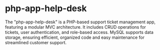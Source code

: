 # php-app-help-desk

The "php-app-help-desk" is a PHP-based support ticket management app, featuring a modular MVC architecture. It includes CRUD operations for tickets, user authentication, and role-based access. MySQL supports data storage, ensuring efficient, organized code and easy maintenance for streamlined customer support.
